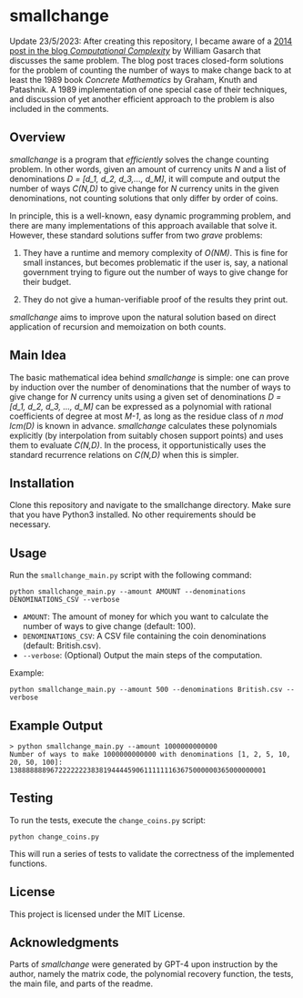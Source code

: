 # smallchange

Update 23/5/2023: After creating this repository, I became aware of a [2014 post in the blog *Computational Complexity*](https://blog.computationalcomplexity.org/2014/06/how-many-ways-can-you-make-change-of-n.html) by William Gasarch that discusses the same problem. The blog post traces closed-form solutions for the problem of counting the number of ways to make change back to at least the 1989 book *Concrete Mathematics* by Graham, Knuth and Patashnik. A 1989 implementation of one special case of their techniques, and discussion of yet another efficient approach to the problem is also included in the comments.

## Overview

*smallchange* is a program that *efficiently* solves the change counting problem. In other words, given an amount of currency units *N* and a list of denominations *D = [d_1, d_2, d_3,..., d_M]*, it will compute and output the number of ways *C(N,D)* to give change for *N* currency units in the given denominations, not counting solutions that only differ by order of coins.

In principle, this is a well-known, easy dynamic programming problem, and there are many implementations of this approach available that solve it. However, these standard solutions suffer from two *grave* problems:

1. They have a runtime and memory complexity of *O(NM)*. This is fine for small instances, but becomes problematic if the user is, say, a national government trying to figure out the number of ways to give change for their budget.

2. They do not give a human-verifiable proof of the results they print out.

*smallchange* aims to improve upon the natural solution based on direct application of recursion and memoization on both counts.  

## Main Idea

The basic mathematical idea behind *smallchange* is simple: one can prove by induction over the number of denominations that the number of ways to give change for *N* currency units using a given set of denominations *D = [d_1, d_2, d_3, ..., d_M]* can be expressed as a polynomial with rational coefficients of degree at most *M-1*, as long as the residue class of *n mod lcm(D)* is known in advance. *smallchange* calculates these polynomials explicitly (by interpolation from suitably chosen support points) and uses them to evaluate *C(N,D)*. In the process, it opportunistically uses the standard recurrence relations on *C(N,D)* when this is simpler. 

## Installation

Clone this repository and navigate to the smallchange directory. Make sure that you have Python3 installed. No other requirements should be necessary.

## Usage

Run the `smallchange_main.py` script with the following command:

```
python smallchange_main.py --amount AMOUNT --denominations DENOMINATIONS_CSV --verbose
```

- `AMOUNT`: The amount of money for which you want to calculate the number of ways to give change (default: 100).
- `DENOMINATIONS_CSV`: A CSV file containing the coin denominations (default: British.csv).
- `--verbose`: (Optional) Output the main steps of the computation.

Example:

```
python smallchange_main.py --amount 500 --denominations British.csv --verbose
```

## Example Output

```
> python smallchange_main.py --amount 1000000000000
Number of ways to make 1000000000000 with denominations [1, 2, 5, 10, 20, 50, 100]: 138888888967222222238381944445906111111163675000000365000000001
```

## Testing

To run the tests, execute the `change_coins.py` script:

```
python change_coins.py
```

This will run a series of tests to validate the correctness of the implemented functions.

## License

This project is licensed under the MIT License.

## Acknowledgments

Parts of *smallchange* were generated by GPT-4 upon instruction by the author, namely the matrix code, the polynomial recovery function, the tests, the main file, and parts of the readme.
